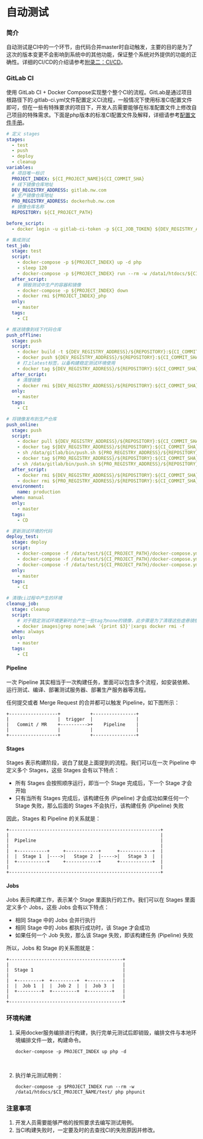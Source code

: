 # 自动测试

### 简介

自动测试是CI中的一个环节，由代码合并master时自动触发，主要的目的是为了这次的版本变更不会影响到系统中的其他功能，保证整个系统对外提供的功能的正确性。详细的CI/CD的介绍请参考[附录二：CI/CD](/dev/cicd.md)。

### GitLab CI

使用 GitLab CI + Docker Compose实现整个整个CI的流程。GitLab是通过项目根路径下的.gitlab-ci.yml文件配置定义CI流程，一般情况下使用标准CI配置文件即可，但在一些有特殊要求的项目下，开发人员需要能够在标准配置文件上修改自己项目的特殊需求。下面是php版本的标准CI配置文件及解释，详细请参考[配置文件手册](https://docs.gitlab.com.cn/ce/ci/yaml/README.html#variables)。

```yaml
# 定义 stages
stages:
  - test
  - push
  - deploy
  - cleanup
variables:
  # 项目唯一标识
  PROJECT_INDEX: ${CI_PROJECT_NAME}${CI_COMMIT_SHA}
  # 线下镜像仓库地址
  DEV_REGISTRY_ADDRESS: gitlab.nw.com
  # 生产镜像仓库地址
  PRO_REGISTRY_ADDRESS: dockerhub.nw.com
  # 镜像仓库名称
  REPOSITORY: ${CI_PROJECT_PATH}

before_script:
  - docker login -u gitlab-ci-token -p ${CI_JOB_TOKEN} ${DEV_REGISTRY_ADDRESS}

# 集成测试
test_job:
  stage: test
  script:
    - docker-compose -p ${PROJECT_INDEX} up -d php
    - sleep 120
    - docker-compose -p ${PROJECT_INDEX} run --rm -w /data1/htdocs/${CI_PROJECT_NAME}/test/ php phpunit
  after_script:
    # 销毁测试中生产的容器和镜像
    - docker-compose -p ${PROJECT_INDEX} down
    - docker rmi ${PROJECT_INDEX}_php
  only:
    - master
  tags:
    - CI

# 推送镜像到线下代码仓库
push_offline:
  stage: push
  script:
    - docker build -t ${DEV_REGISTRY_ADDRESS}/${REPOSITORY}:${CI_COMMIT_SHA} .
    - docker push ${DEV_REGISTRY_ADDRESS}/${REPOSITORY}:${CI_COMMIT_SHA}
    # 打上latest标签，以备构建稳定测试环境使用
    - docker tag ${DEV_REGISTRY_ADDRESS}/${REPOSITORY}:${CI_COMMIT_SHA} ${DEV_REGISTRY_ADDRESS}/${REPOSITORY}
  after_script:
    # 清理镜像
    - docker rmi ${DEV_REGISTRY_ADDRESS}/${REPOSITORY}:${CI_COMMIT_SHA}
  only:
    - master
  tags:
    - CI

# 将镜像发布到生产仓库
push_online:
  stage: push
  script:
    - docker pull ${DEV_REGISTRY_ADDRESS}/${REPOSITORY}:${CI_COMMIT_SHA}
    - docker tag ${DEV_REGISTRY_ADDRESS}/${REPOSITORY}:${CI_COMMIT_SHA} ${PRO_REGISTRY_ADDRESS}/${REPOSITORY}:${CI_COMMIT_SHA}
    - sh /data/gitlab/bin/push.sh ${PRO_REGISTRY_ADDRESS}/${REPOSITORY}:${CI_COMMIT_SHA}
    - docker tag ${PRO_REGISTRY_ADDRESS}/${REPOSITORY}:${CI_COMMIT_SHA} ${PRO_REGISTRY_ADDRESS}/${REPOSITORY}
    - sh /data/gitlab/bin/push.sh ${PRO_REGISTRY_ADDRESS}/${REPOSITORY}
  after_script:
    - docker rmi ${DEV_REGISTRY_ADDRESS}/${REPOSITORY}:${CI_COMMIT_SHA}
    - docker rmi ${PRO_REGISTRY_ADDRESS}/${REPOSITORY}:${CI_COMMIT_SHA}
  environment:
    name: production
  when: manual
  only:
    - master
  tags:
    - CD

# 更新测试环境的代码
deploy_test:
  stage: deploy
  script:
    - docker-compose -f /data/test/${CI_PROJECT_PATH}/docker-compose.yml stop php
    - docker-compose -f /data/test/${CI_PROJECT_PATH}/docker-compose.yml rm -f php
    - docker-compose -f /data/test/${CI_PROJECT_PATH}/docker-compose.yml up -d php
  only:
    - master
  tags:
    - CI

# 清理ci过程中产生的环境
cleanup_job:
  stage: cleanup
  script:
    # 对于稳定测试环境更新时会产生一些tag为none的镜像，此步骤是为了清理这些虚悬镜像
    - docker images|grep none|awk '{print $3}'|xargs docker rmi -f
  when: always
  only:
    - master
  tags:
    - CI
```

#### Pipeline

一次 Pipeline 其实相当于一次构建任务，里面可以包含多个流程，如安装依赖、运行测试、编译、部署测试服务器、部署生产服务器等流程。

任何提交或者 Merge Request 的合并都可以触发 Pipeline，如下图所示：

```
+------------------+           +----------------+
|                  |  trigger  |                |
|   Commit / MR    +---------->+    Pipeline    |
|                  |           |                |
+------------------+           +----------------+
```

#### Stages

Stages 表示构建阶段，说白了就是上面提到的流程。我们可以在一次 Pipeline 中定义多个 Stages，这些 Stages 会有以下特点：

- 所有 Stages 会按照顺序运行，即当一个 Stage 完成后，下一个 Stage 才会开始
- 只有当所有 Stages 完成后，该构建任务 (Pipeline) 才会成功如果任何一个 Stage 失败，那么后面的 Stages 不会执行，该构建任务 (Pipeline) 失败

因此，Stages 和 Pipeline 的关系就是：

```
+--------------------------------------------------------+
|                                                        |
|  Pipeline                                              |
|                                                        |
|  +-----------+     +------------+      +------------+  |
|  |  Stage 1  |---->|   Stage 2  |----->|   Stage 3  |  |
|  +-----------+     +------------+      +------------+  |
|                                                        |
+--------------------------------------------------------+
```

#### Jobs

Jobs 表示构建工作，表示某个 Stage 里面执行的工作。我们可以在 Stages 里面定义多个 Jobs，这些 Jobs 会有以下特点：

- 相同 Stage 中的 Jobs 会并行执行
- 相同 Stage 中的 Jobs 都执行成功时，该 Stage 才会成功
- 如果任何一个 Job 失败，那么该 Stage 失败，即该构建任务 (Pipeline) 失败

所以，Jobs 和 Stage 的关系图就是：

```
+------------------------------------------+
|                                          |
|  Stage 1                                 |
|                                          |
|  +---------+  +---------+  +---------+   |
|  |  Job 1  |  |  Job 2  |  |  Job 3  |   |
|  +---------+  +---------+  +---------+   |
|                                          |
+------------------------------------------+
```

### 环境构建

1. 采用docker服务编排进行构建，执行完单元测试后即销毁，编排文件与本地环境编排文件一致，构建命令。

   ```shell
   docker-compose -p PROJECT_INDEX up php -d
   ```

   ​

2. 执行单元测试用例：

   ```shell
   docker-compose -p $PROJECT_INDEX run --rm -w /data1/htdocs/$CI_PROJECT_NAME/test/ php phpunit
   ```


### 注意事项

1. 开发人员需要能够严格的按照要求去编写测试用例。
2. 当CI构建失败时，一定要及时的去查找CI的失败原因并修改。